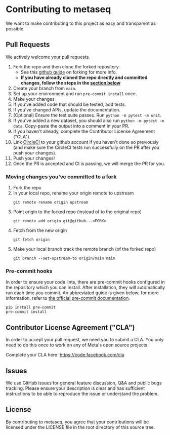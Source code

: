 # Contributing to metaseq
We want to make contributing to this project as easy and transparent as
possible.

## Pull Requests
We actively welcome your pull requests.

1. Fork the repo and then clone the forked repository.
   * See this [github guide](https://guides.github.com/activities/forking/) on forking for more info.
   * **If you have already cloned the repo directly and committed changes, follow the steps in the [section below](#moving-changes-youve-committed-to-a-fork)**
2. Create your branch from `main`.
3. Set up your environment and run `pre-commit install` once.
4. Make your changes
5. If you've added code that should be tested, add tests.
6. If you've changed APIs, update the documentation.
7. (Optional) Ensure the test suite passes. Run `python -m pytest -m unit`.
8. If you've added a new dataset, you should also run
   `python -m pytest -m data`. Copy-paste the output into a comment in your PR.
9. If you haven't already, complete the Contributor License Agreement ("CLA").
10. Link [CircleCI](https://circleci.com/vcs-authorize/) to your github account
    if you haven't done so previously (and make sure the CircleCI tests run
    successfully on the PR after you push your changes).
11. Push your changes!
12. Once the PR is accepted and CI is passing, we will merge the PR for you.

### Moving changes you've committed to a fork
1. Fork the repo
2. In your local repo, rename your origin remote to upstream
   ```
   git remote rename origin upstream
   ```
3. Point origin to the forked repo (instead of to the original repo)
   ```
   git remote add origin git@github...<FORK>
   ```
4. Fetch from the new origin
   ```
   git fetch origin
   ```
5. Make your local branch track the remote branch (of the forked repo)
   ```
   git branch --set-upstream-to origin/main main

### Pre-commit hooks
In order to ensure your code lints, there are pre-commit hooks configured in the repository which you can install.
After installation, they will automatically run each time you commit.
An abbreviated guide is given below; for more information, refer to [the official pre-commit documentation](https://pre-commit.com/).

```
pip install pre-commit
pre-commit install
```

## Contributor License Agreement ("CLA")
In order to accept your pull request, we need you to submit a CLA. You only need
to do this once to work on any of Meta's open source projects.

Complete your CLA here: <https://code.facebook.com/cla>

## Issues
We use GitHub issues for general feature discussion, Q&A and public bugs tracking.
Please ensure your description is clear and has sufficient instructions to be able to
reproduce the issue or understand the problem.

## License
By contributing to metaseq, you agree that your contributions will be licensed
under the LICENSE file in the root directory of this source tree.
